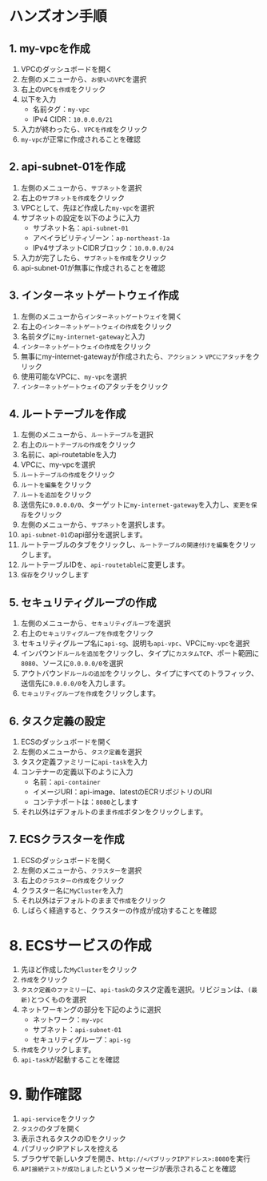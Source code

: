 # ハンズオン手順

## 1. my-vpcを作成
1. VPCのダッシュボードを開く
2. 左側のメニューから、`お使いのVPC`を選択
3. 右上の`VPCを作成`をクリック
4. 以下を入力
    - 名前タグ：`my-vpc`
    - IPv4 CIDR：`10.0.0.0/21`    
5. 入力が終わったら、`VPCを作成`をクリック
6. `my-vpc`が正常に作成されることを確認

## 2. api-subnet-01を作成
1. 左側のメニューから、`サブネット`を選択
2. 右上の`サブネットを作成`をクリック
3. VPCとして、先ほど作成した`my-vpc`を選択
4. サブネットの設定を以下のように入力
    - サブネット名：`api-subnet-01`
    - アベイラビリティゾーン：`ap-northeast-1a`
    - IPv4サブネットCIDRブロック：`10.0.0.0/24`
5.  入力が完了したら、`サブネットを作成`をクリック
6. api-subnet-01が無事に作成されることを確認

## 3. インターネットゲートウェイ作成
1. 左側のメニューから`インターネットゲートウェイ`を開く
2. 右上の`インターネットゲートウェイの作成`をクリック
3. 名前タグに`my-internet-gateway`と入力
4. `インターネットゲートウェイの作成`をクリック
5. 無事にmy-internet-gatewayが作成されたら、`アクション` > `VPCにアタッチ`をクリック
6. 使用可能なVPCに、`my-vpc`を選択
7. `インターネットゲートウェイ`のアタッチをクリック

## 4. ルートテーブルを作成
1. 左側のメニューから、`ルートテーブル`を選択
2. 右上の`ルートテーブルの作成`をクリック
3. 名前に、api-routetableを入力
4. VPCに、my-vpcを選択
5. `ルートテーブルの作成`をクリック
6. `ルートを編集`をクリック
7. `ルートを追加`をクリック
8. 送信先に`0.0.0.0/0`、ターゲットに`my-internet-gateway`を入力し、`変更を保存`をクリック
9. 左側のメニューから、`サブネット`を選択します。
10. `api-subnet-01`のapi部分を選択します。
11. ルートテーブルのタブをクリックし、`ルートテーブルの関連付けを編集`をクリックします。
12. ルートテーブルIDを、`api-routetable`に変更します。
13. `保存`をクリックします

## 5. セキュリティグループの作成
1. 左側のメニューから、`セキュリティグループ`を選択
2. 右上の`セキュリティグループを作成`をクリック
3. セキュリティグループ名に`api-sg`、説明も`api-vpc`、VPCに`my-vpc`を選択
4. インバウンド`ルールを追加`をクリックし、タイプに`カスタムTCP`、ポート範囲に`8080`、ソースに`0.0.0.0/0`を選択
5. アウトバウンド`ルールの追加`をクリックし、タイプにすべてのトラフィック、送信先に`0.0.0.0/0`を入力します。
6. `セキュリティグループを作成`をクリックします。

## 6. タスク定義の設定
1. ECSのダッシュボードを開く
2. 左側のメニューから、`タスク定義`を選択
3. タスク定義ファミリーに`api-task`を入力
5. コンテナーの定義以下のように入力
    - 名前：`api-container`
    - イメージURI：api-image、latestのECRリポジトリのURI
    - コンテナポートは：`8080`とします
6. それ以外はデフォルトのまま`作成`ボタンをクリックします。

## 7. ECSクラスターを作成
1. ECSのダッシュボードを開く
2. 左側のメニューから、`クラスター`を選択
3. 右上の`クラスターの作成`をクリック
4. クラスター名に`MyCluster`を入力
5. それ以外はデフォルトのままで`作成`をクリック
5. しばらく経過すると、クラスターの作成が成功することを確認

# 8. ECSサービスの作成
1. 先ほど作成した`MyCluster`をクリック
2. `作成`をクリック
3. `タスク定義のファミリー`に、`api-task`のタスク定義を選択。リビジョンは、`(最新)`とつくものを選択
4. ネットワーキングの部分を下記のように選択
    - ネットワーク：`my-vpc`
    - サブネット：`api-subnet-01`
    - セキュリティグループ：`api-sg`
5. `作成`をクリックします。
7. `api-task`が起動することを確認

# 9. 動作確認
1. `api-service`をクリック
2. `タスク`のタブを開く
3. 表示されるタスクのIDをクリック
4. パブリックIPアドレスを控える
5. ブラウザで新しいタブを開き、`http://<パブリックIPアドレス>:8080`を実行
6. `API接続テストが成功しました`というメッセージが表示されることを確認